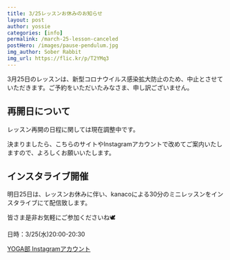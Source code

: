 ```yaml
---
title: 3/25レッスンお休みのお知らせ
layout: post
author: yossie
categories: [info]
permalink: /march-25-lesson-canceled
postHero: /images/pause-pendulum.jpg
img_author: Sober Rabbit
img_url: https://flic.kr/p/T2YMq3
---
```


3月25日のレッスンは、新型コロナウイルス感染拡大防止のため、中止とさせていただきます。ご予約をいただいたみなさま、申し訳ございません。

## 再開日について

レッスン再開の日程に関しては現在調整中です。

決まりましたら、こちらのサイトやInstagramアカウントで改めてご案内いたしますので、よろしくお願いいたします。

## インスタライブ開催

明日25日は、レッスンお休みに伴い、kanacoによる30分のミニレッスンをインスタライブにて配信致します。

皆さま是非お気軽にご参加くださいね🕊

日時：3/25(水)20:00-20:30

[YOGA部 Instagramアカウント](https://www.instagram.com/bukatsudoyogabu/)

